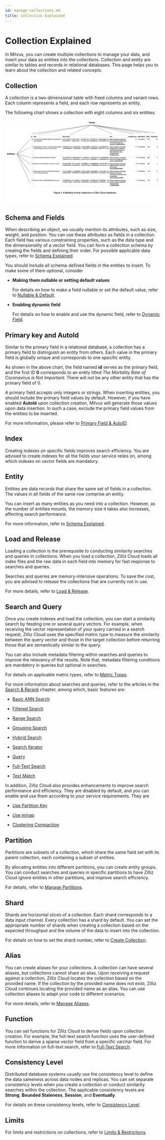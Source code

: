 ```yaml
---
id: manage-collections.md
title: Collection Explained​
---
```


# Collection Explained​

In Milvus, you can create multiple collections to manage your data, and insert your data as entities into the collections. Collection and entity are similar to tables and records in relational databases. This page helps you to learn about the collection and related concepts.​

## Collection​

A collection is a two-dimensional table with fixed columns and variant rows. Each column represents a field, and each row represents an entity. ​

The following chart shows a collection with eight columns and six entities.​

![Collection explained](../../../../assets/collection-explained.png)

## Schema and Fields​

When describing an object, we usually mention its attributes, such as size, weight, and position. You can use these attributes as fields in a collection. Each field has various constraining properties, such as the data type and the dimensionality of a vector field. You can form a collection schema by creating the fields and defining their order. For possible applicable data types, refer to [​Schema Explained](schema-explained.md).​

You should include all schema-defined fields in the entities to insert. To make some of them optional, consider​

- **Making them nullable or setting default values**​

    For details on how to make a field nullable or set the default value, refer to [​Nullable & Default](nullable-and-default.md).​

- **Enabling dynamic field**​

    For details on how to enable and use the dynamic field, refer to [​Dynamic Field](enable-dynamic-field.md).​

## Primary key and AutoId​

Similar to the primary field in a relational database, a collection has a primary field to distinguish an entity from others. Each value in the primary field is globally unique and corresponds to one specific entity. ​

As shown in the above chart, the field named **id** serves as the primary field, and the first ID **0** corresponds to an entity titled *The Mortality Rate of Coronavirus is Not Important*. There will not be any other entity that has the primary field of 0. ​

A primary field accepts only integers or strings. When inserting entities, you should include the primary field values by default. However, if you have enabled **AutoId** upon collection creation, Milvus will generate those values upon data insertion. In such a case, exclude the primary field values from the entities to be inserted.​

For more information, please refer to [​Primary Field & AutoID](primary-field.md).​

## Index​

Creating indexes on specific fields improves search efficiency. You are advised to create indexes for all the fields your service relies on, among which indexes on vector fields are mandatory. 

## Entity​

Entities are data records that share the same set of fields in a collection. The values in all fields of the same row comprise an entity.​

You can insert as many entities as you need into a collection. However, as the number of entities mounts, the memory size it takes also increases, affecting search performance.​

For more information, refer to [​Schema Explained](schema-explained.md).​

## Load and Release​

Loading a collection is the prerequisite to conducting similarity searches and queries in collections. When you load a collection, Zilliz Cloud loads all index files and the raw data in each field into memory for fast response to searches and queries.​

Searches and queries are memory-intensive operations. To save the cost, you are advised to release the collections that are currently not in use.​

For more details, refer to [​Load & Release](load-and-release.md).​

## Search and Query​

Once you create indexes and load the collection, you can start a similarity search by feeding one or several query vectors. For example, when receiving the vector representation of your query carried in a search request, Zilliz Cloud uses the specified metric type to measure the similarity between the query vector and those in the target collection before returning those that are semantically similar to the query.​

You can also include metadata filtering within searches and queries to improve the relevancy of the results. Note that, metadata filtering conditions are mandatory in queries but optional in searches.​

For details on applicable metric types, refer to [​Metric Types](metric.md).​

For more information about searches and queries, refer to the articles in the [​Search & Rerank](https://zilliverse.feishu.cn/wiki/CSYrwhK4Gigk07kd6ufcNTGMnZf) chapter, among which, basic features are:​

- [​Basic ANN Search](https://zilliverse.feishu.cn/wiki/BaGlwzDmyiyVvVk6NurcFclInCd)​

- [​Filtered Search](https://zilliverse.feishu.cn/wiki/CpBbwcJ87irHp0k9oCSc2RNIn3d)​

- [​Range Search](https://zilliverse.feishu.cn/wiki/GnvtwMeQWi8iRCk7dGccCBQZnOh)​

- [​Grouping Search](https://zilliverse.feishu.cn/wiki/JWZGw89MBiUDBNkhtGfcyyUcnsd)​

- [​Hybrid Search](https://zilliverse.feishu.cn/wiki/WTsmwWdgOiKnwpkdZdScp093njh)​

- [​Search Iterator](https://zilliverse.feishu.cn/wiki/QVTnwVz2aifvSAkgomAc9KWRnHb)​

- [​Query](https://zilliverse.feishu.cn/wiki/R7F7wY8pCiJ5Q4kbntxcMsE6nLf)​

- [​Full-Text Search](https://zilliverse.feishu.cn/wiki/Zmzpw8Xt2iTY2gkFOvncsTkXnef)​

- [​Text Match](https://zilliverse.feishu.cn/wiki/EAB8w8Pc5ibffRki013c0oNNnFc)​

In addition, Zilliz Cloud also provides enhancements to improve search performance and efficiency. They are disabled by default, and you can enable and use them according to your service requirements. They are​

- [​Use Partition Key](use-partition-key.md)​

- [​Use mmap](https://zilliverse.feishu.cn/wiki/AxWmwp8TFiR8tMkUWcZcEJlrnab)​

- [​Clustering Compaction](https://zilliverse.feishu.cn/wiki/Vc5TwGAoziR4GRkhUmwc1SqCnCg)​

## Partition​

Partitions are subsets of a collection, which share the same field set with its parent collection, each containing a subset of entities.​

By allocating entities into different partitions, you can create entity groups. You can conduct searches and queries in specific partitions to have Zilliz Cloud ignore entities in other partitions, and improve search efficiency.​

For details, refer to [​Manage Partitions](manage-partitions.md).​

## Shard​

Shards are horizontal slices of a collection. Each shard corresponds to a data input channel. Every collection has a shard by default. You can set the appropriate number of shards when creating a collection based on the expected throughput and the volume of the data to insert into the collection.​

For details on how to set the shard number, refer to [​Create Collection](create-collection.md).​

## Alias​

You can create aliases for your collections. A collection can have several aliases, but collections cannot share an alias. Upon receiving a request against a collection, Zilliz Cloud locates the collection based on the provided name. If the collection by the provided name does not exist, Zilliz Cloud continues locating the provided name as an alias. You can use collection aliases to adapt your code to different scenarios.​

For more details, refer to [​Manage Aliases](manage-aliases.md).​

## Function​

You can set functions for Zilliz Cloud to derive fields upon collection creation. For example, the full-text search function uses the user-defined function to derive a sparse vector field from a specific varchar field. For more information on full-text search, refer to [​Full-Text Search](full-text-search.md).​

## Consistency Level​

Distributed database systems usually use the consistency level to define the data sameness across data nodes and replicas. You can set separate consistency levels when you create a collection or conduct similarity searches within the collection. The applicable consistency levels are **Strong**, **Bounded Staleness**, **Session**, and **Eventually**.​

 For details on these consistency levels, refer to [​Consistency Level](https://zilliverse.feishu.cn/wiki/Xx9EwWtekinLZfkWKqic37dDnFb).​

## Limits​

For limits and restrictions on collections, refer to [​Limits & Restrictions](limitations.md).​

